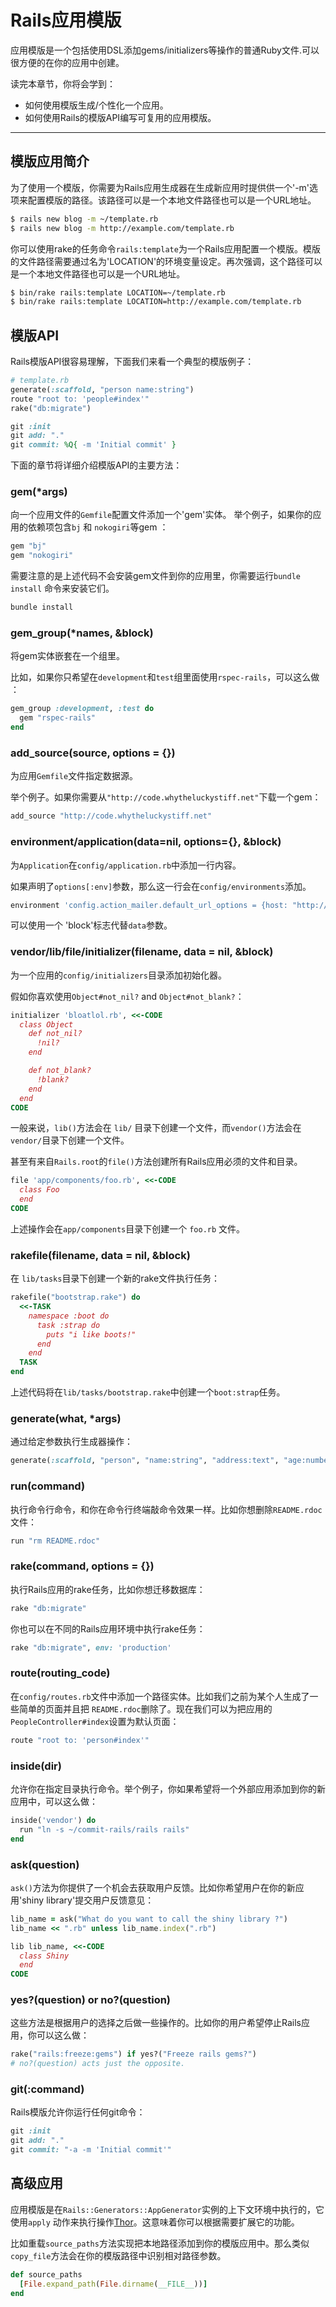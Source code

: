Rails应用模版
===========================

应用模版是一个包括使用DSL添加gems/initializers等操作的普通Ruby文件.可以很方便的在你的应用中创建。

读完本章节，你将会学到：

* 如何使用模版生成/个性化一个应用。
* 如何使用Rails的模版API编写可复用的应用模版。


--------------------------------------------------------------------------------

模版应用简介
-----

为了使用一个模版，你需要为Rails应用生成器在生成新应用时提供供一个'-m'选项来配置模版的路径。该路径可以是一个本地文件路径也可以是一个URL地址。

```bash
$ rails new blog -m ~/template.rb
$ rails new blog -m http://example.com/template.rb
```

你可以使用rake的任务命令`rails:template`为一个Rails应用配置一个模版。模版的文件路径需要通过名为'LOCATION'的环境变量设定。再次强调，这个路径可以是一个本地文件路径也可以是一个URL地址。

```bash
$ bin/rake rails:template LOCATION=~/template.rb
$ bin/rake rails:template LOCATION=http://example.com/template.rb
```

模版API
------------

Rails模版API很容易理解，下面我们来看一个典型的模版例子：

```ruby
# template.rb
generate(:scaffold, "person name:string")
route "root to: 'people#index'"
rake("db:migrate")

git :init
git add: "."
git commit: %Q{ -m 'Initial commit' }
```

下面的章节将详细介绍模版API的主要方法：

### gem(*args)

向一个应用文件的`Gemfile`配置文件添加一个'gem'实体。
举个例子，如果你的应用的依赖项包含`bj` 和 `nokogiri`等gem ： 

```ruby
gem "bj"
gem "nokogiri"
```

需要注意的是上述代码不会安装gem文件到你的应用里，你需要运行`bundle install` 命令来安装它们。

```bash
bundle install
```

### gem_group(*names, &block)

将gem实体嵌套在一个组里。

比如，如果你只希望在`development`和`test`组里面使用`rspec-rails`，可以这么做 ： 


```ruby
gem_group :development, :test do
  gem "rspec-rails"
end
```

### add_source(source, options = {})

为应用`Gemfile`文件指定数据源。

举个例子。如果你需要从`"http://code.whytheluckystiff.net"`下载一个gem： 

```ruby
add_source "http://code.whytheluckystiff.net"
```

### environment/application(data=nil, options={}, &block)

为`Application`在`config/application.rb`中添加一行内容。

如果声明了`options[:env]`参数，那么这一行会在`config/environments`添加。

```ruby
environment 'config.action_mailer.default_url_options = {host: "http://yourwebsite.example.com"}', env: 'production'
```

可以使用一个 'block'标志代替`data`参数。

### vendor/lib/file/initializer(filename, data = nil, &block)

为一个应用的`config/initializers`目录添加初始化器。

假如你喜欢使用`Object#not_nil?` and `Object#not_blank?`：

```ruby
initializer 'bloatlol.rb', <<-CODE
  class Object
    def not_nil?
      !nil?
    end

    def not_blank?
      !blank?
    end
  end
CODE
```

一般来说，`lib()`方法会在 `lib/` 目录下创建一个文件，而`vendor()`方法会在`vendor/`目录下创建一个文件。

甚至有来自`Rails.root`的`file()`方法创建所有Rails应用必须的文件和目录。

```ruby
file 'app/components/foo.rb', <<-CODE
  class Foo
  end
CODE
```

上述操作会在`app/components`目录下创建一个 `foo.rb` 文件。

### rakefile(filename, data = nil, &block)

在 `lib/tasks`目录下创建一个新的rake文件执行任务： 

```ruby
rakefile("bootstrap.rake") do
  <<-TASK
    namespace :boot do
      task :strap do
        puts "i like boots!"
      end
    end
  TASK
end
```

上述代码将在`lib/tasks/bootstrap.rake`中创建一个`boot:strap`任务。 

### generate(what, *args)

通过给定参数执行生成器操作：

```ruby
generate(:scaffold, "person", "name:string", "address:text", "age:number")
```

### run(command)

执行命令行命令，和你在命令行终端敲命令效果一样。比如你想删除`README.rdoc`文件：

```ruby
run "rm README.rdoc"
```

### rake(command, options = {})

执行Rails应用的rake任务，比如你想迁移数据库：

```ruby
rake "db:migrate"
```

你也可以在不同的Rails应用环境中执行rake任务：

```ruby
rake "db:migrate", env: 'production'
```

### route(routing_code)

在`config/routes.rb`文件中添加一个路径实体。比如我们之前为某个人生成了一些简单的页面并且把 `README.rdoc`删除了。现在我们可以为把应用的`PeopleController#index`设置为默认页面：

```ruby
route "root to: 'person#index'"
```

### inside(dir)

允许你在指定目录执行命令。举个例子，你如果希望将一个外部应用添加到你的新应用中，可以这么做：

```ruby
inside('vendor') do
  run "ln -s ~/commit-rails/rails rails"
end
```

### ask(question)

`ask()`方法为你提供了一个机会去获取用户反馈。比如你希望用户在你的新应用'shiny library'提交用户反馈意见： 

```ruby
lib_name = ask("What do you want to call the shiny library ?")
lib_name << ".rb" unless lib_name.index(".rb")

lib lib_name, <<-CODE
  class Shiny
  end
CODE
```

### yes?(question) or no?(question)

这些方法是根据用户的选择之后做一些操作的。比如你的用户希望停止Rails应用，你可以这么做：

```ruby
rake("rails:freeze:gems") if yes?("Freeze rails gems?")
# no?(question) acts just the opposite.
```

### git(:command)

Rails模版允许你运行任何git命令：

```ruby
git :init
git add: "."
git commit: "-a -m 'Initial commit'"
```

高级应用
--------------

应用模版是在`Rails::Generators::AppGenerator`实例的上下文环境中执行的，它使用`apply` 动作来执行操作[Thor](https://github.com/erikhuda/thor/blob/master/lib/thor/actions.rb#L207)。这意味着你可以根据需要扩展它的功能。

比如重载`source_paths`方法实现把本地路径添加到你的模版应用中。那么类似`copy_file`方法会在你的模版路径中识别相对路径参数。

```ruby
def source_paths
  [File.expand_path(File.dirname(__FILE__))]
end
```
